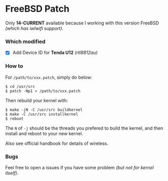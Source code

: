 # FreeBSD Patch

Only **14-CURRENT** available because I working with this version FreeBSD
*(which has iwlwifi support)*.

### Which modified

- [x] Add Device ID for **Tenda U12** *(rtl8812au)*

### How to

For `/path/to/xxx.patch`,
simply do below:

``` shell
$ cd /usr/src
$ patch -Np1 < /path/to/xxx.patch
```

Then rebuild your kernel with:

``` shell
$ make -jN -C /usr/src buildkernel
$ make -C /usr/src installkernel
$ reboot
```

The `N` of `-j` should be the threads you prefered to build the kernel,
and then install and reboot to your new kernel.

Also see official handbook for details of wireless.

### Bugs

Feel free to open a issues if you have some problem
*(but not for kernel itself)*.
